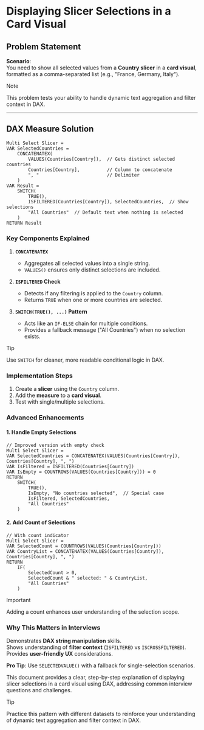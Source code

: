 # **Displaying Slicer Selections in a Card Visual**  

## **Problem Statement**  

**Scenario**:  
You need to show all selected values from a **Country slicer** in a **card visual**, formatted as a comma-separated list (e.g., "France, Germany, Italy").  

> [!NOTE]  
> This problem tests your ability to handle dynamic text aggregation and filter context in DAX.  

---

## **DAX Measure Solution**  

```dax  
Multi Select Slicer =  
VAR SelectedCountries =  
    CONCATENATEX(  
        VALUES(Countries[Country]),  // Gets distinct selected countries  
        Countries[Country],          // Column to concatenate  
        ", "                         // Delimiter  
    )  
VAR Result =  
    SWITCH(  
        TRUE(),  
        ISFILTERED(Countries[Country]), SelectedCountries,  // Show selections  
        "All Countries"  // Default text when nothing is selected  
    )  
RETURN Result  
```  

### **Key Components Explained**  

1. **`CONCATENATEX`**  
   - Aggregates all selected values into a single string.  
   - `VALUES()` ensures only distinct selections are included.  

2. **`ISFILTERED` Check**  
   - Detects if any filtering is applied to the `Country` column.  
   - Returns `TRUE` when one or more countries are selected.  

3. **`SWITCH(TRUE(), ...)` Pattern**  
   - Acts like an `IF-ELSE` chain for multiple conditions.  
   - Provides a fallback message ("All Countries") when no selection exists.  

> [!TIP]  
> Use `SWITCH` for cleaner, more readable conditional logic in DAX.  

### **Implementation Steps**  

1. Create a **slicer** using the `Country` column.  
2. Add the **measure** to a **card visual**.  
3. Test with single/multiple selections.

### **Advanced Enhancements**  

#### **1. Handle Empty Selections**  

```dax  
// Improved version with empty check  
Multi Select Slicer =  
VAR SelectedCountries = CONCATENATEX(VALUES(Countries[Country]), Countries[Country], ", ")  
VAR IsFiltered = ISFILTERED(Countries[Country])  
VAR IsEmpty = COUNTROWS(VALUES(Countries[Country])) = 0  
RETURN  
    SWITCH(  
        TRUE(),  
        IsEmpty, "No countries selected",  // Special case  
        IsFiltered, SelectedCountries,  
        "All Countries"  
    )  
```  

#### **2. Add Count of Selections**  

```dax  
// With count indicator  
Multi Select Slicer =  
VAR SelectedCount = COUNTROWS(VALUES(Countries[Country]))  
VAR CountryList = CONCATENATEX(VALUES(Countries[Country]), Countries[Country], ", ")  
RETURN  
    IF(  
        SelectedCount > 0,  
        SelectedCount & " selected: " & CountryList,  
        "All Countries"  
    )  
```  

> [!IMPORTANT]  
> Adding a count enhances user understanding of the selection scope.  

### **Why This Matters in Interviews**  

Demonstrates **DAX string manipulation** skills.  
Shows understanding of **filter context** (`ISFILTERED` vs `ISCROSSFILTERED`).  
Provides **user-friendly UX** considerations.  

**Pro Tip**: Use `SELECTEDVALUE()` with a fallback for single-selection scenarios.  

This document provides a clear, step-by-step explanation of displaying slicer selections in a card visual using DAX, addressing common interview questions and challenges.  

> [!TIP]  
> Practice this pattern with different datasets to reinforce your understanding of dynamic text aggregation and filter context in DAX.  
